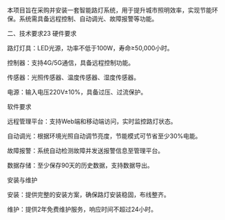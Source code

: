 本项目旨在采购并安装一套智能路灯系统，用于提升城市照明效率，实现节能环保。系统需具备远程控制、自动调光、故障报警等功能。

二、技术要求23
硬件要求 

路灯灯具：LED光源，功率不低于100W，寿命≥50,000小时。

控制器：支持4G/5G通信，具备远程控制功能。

传感器：光照传感器、温度传感器、湿度传感器。

电源：输入电压220V±10%，具备过压、过流保护。

软件要求

远程管理平台：支持Web端和移动端访问，实时监控路灯状态。

自动调光：根据环境光照自动调节亮度，节能模式可节省至少30%电能。

故障报警：系统自动检测故障并发送报警信息至管理平台。

数据存储：至少保存90天的历史数据，支持数据导出。

安装与维护

安装：提供完整的安装方案，确保路灯安装稳固，布线整齐。

维护：提供2年免费维护服务，响应时间不超过24小时。
